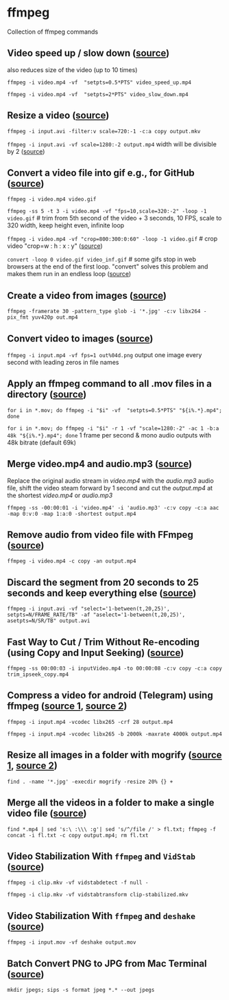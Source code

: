 # ffmpeg
Collection of ffmpeg commands

## Video speed up / slow down ([source](https://www.bogotobogo.com/FFMpeg/ffmpeg_video_speed_up_slow_down.php))
also reduces size of the video (up to 10 times)

`ffmpeg -i video.mp4 -vf  "setpts=0.5*PTS" video_speed_up.mp4`

`ffmpeg -i video.mp4 -vf  "setpts=2*PTS" video_slow_down.mp4`  

## Resize a video ([source](https://superuser.com/questions/624563/how-to-resize-a-video-to-make-it-smaller-with-ffmpeg))
`ffmpeg -i input.avi -filter:v scale=720:-1 -c:a copy output.mkv`

`ffmpeg -i input.avi -vf scale=1280:-2 output.mp4`  width will be divisible by 2 ([source](https://stackoverflow.com/questions/20847674/ffmpeg-libx264-height-not-divisible-by-2))

## Convert a video file into gif e.g., for GitHub ([source](https://superuser.com/questions/556029/how-do-i-convert-a-video-to-gif-using-ffmpeg-with-reasonable-quality))
`ffmpeg -i video.mp4 video.gif`

`ffmpeg -ss 5 -t 3 -i video.mp4 -vf "fps=10,scale=320:-2" -loop -1 video.gif`  # trim from 5th second of the video + 3 seconds, 10 FPS, scale to 320 width, keep height even, infinite loop

`ffmpeg -i video.mp4 -vf "crop=800:300:0:60" -loop -1 video.gif`  # crop video "crop=w : h : x : y" ([source](https://www.linuxuprising.com/2020/01/ffmpeg-how-to-crop-videos-with-examples.html))

`convert -loop 0 video.gif video_inf.gif`  # some gifs stop in web browsers at the end of the first loop. "convert" solves this problem and makes them run in an endless loop ([source](https://superuser.com/questions/159212/how-do-i-make-an-existing-animated-gif-loop-repeatedly))

## Create a video from images ([source](https://stackoverflow.com/questions/24961127/how-to-create-a-video-from-images-with-ffmpeg))
`ffmpeg -framerate 30 -pattern_type glob -i '*.jpg' -c:v libx264 -pix_fmt yuv420p out.mp4`

## Convert video to images ([source](https://stackoverflow.com/questions/40088222/ffmpeg-convert-video-to-images))
`ffmpeg -i input.mp4 -vf fps=1 out%04d.png` output one image every second with leading zeros in file names

## Apply an ffmpeg command to all .mov files in a directory ([source](https://stackoverflow.com/questions/5784661/how-do-you-convert-an-entire-directory-with-ffmpeg))
`for i in *.mov; do ffmpeg -i "$i" -vf  "setpts=0.5*PTS" "${i%.*}.mp4"; done`

`for i in *.mov; do ffmpeg -i "$i" -r 1 -vf "scale=1280:-2" -ac 1 -b:a 48k "${i%.*}.mp4"; done`  1 frame per second & mono audio outputs with 48k bitrate (default 69k)

## Merge video.mp4 and audio.mp3 ([source](https://superuser.com/questions/277642/how-to-merge-audio-and-video-file-in-ffmpeg))
Replace the original audio stream in _video.mp4_ with the _audio.mp3_ audio file, shift the video steam forward by 1 second and cut the _output.mp4_ at the shortest _video.mp4_ or _audio.mp3_

`ffmpeg -ss -00:00:01 -i 'video.mp4' -i 'audio.mp3' -c:v copy -c:a aac -map 0:v:0 -map 1:a:0 -shortest output.mp4`

## Remove audio from video file with FFmpeg ([source](https://superuser.com/questions/268985/remove-audio-from-video-file-with-ffmpeg))

`ffmpeg -i video.mp4 -c copy -an output.mp4`

## Discard the segment from 20 seconds to 25 seconds and keep everything else ([source](https://superuser.com/questions/681885/how-can-i-remove-multiple-segments-from-a-video-using-ffmpeg))

`ffmpeg -i input.avi -vf "select='1-between(t,20,25)', setpts=N/FRAME_RATE/TB" -af "aselect='1-between(t,20,25)', asetpts=N/SR/TB" output.avi`

## Fast Way to Cut / Trim Without Re-encoding (using Copy and Input Seeking) ([source](https://ottverse.com/trim-cut-video-using-start-endtime-reencoding-ffmpeg))

`ffmpeg -ss 00:00:03 -i inputVideo.mp4 -to 00:00:08 -c:v copy -c:a copy trim_ipseek_copy.mp4`

## Compress a video for android (Telegram) using ffmpeg ([source 1](https://android.stackexchange.com/questions/231014/compress-a-video-for-android-using-ffmpeg), [source 2](https://android.stackexchange.com/questions/231014/compress-a-video-for-android-using-ffmpeg))

`ffmpeg -i input.mp4 -vcodec libx265 -crf 28 output.mp4`

`ffmpeg -i input.mp4 -vcodec libx265 -b 2000k -maxrate 4000k output.mp4`

## Resize all images in a folder with mogrify ([source 1](https://unix.stackexchange.com/questions/196399/how-to-batch-resize-all-images-in-a-folder-including-subfolders), [source 2](https://stackoverflow.com/questions/43435712/how-to-set-bitrate-limit-in-ffmpeg))

`find . -name '*.jpg' -execdir mogrify -resize 20% {} +`

## Merge all the videos in a folder to make a single video file ([source](https://stackoverflow.com/questions/28922352/how-can-i-merge-all-the-videos-in-a-folder-to-make-a-single-video-file-using-ffm/37756628))

`find *.mp4 | sed 's:\ :\\\ :g'| sed 's/^/file /' > fl.txt; ffmpeg -f concat -i fl.txt -c copy output.mp4; rm fl.txt`

## Video Stabilization With `ffmpeg` and `VidStab` ([source](https://www.paulirish.com/2021/video-stabilization-with-ffmpeg-and-vidstab))

`ffmpeg -i clip.mkv -vf vidstabdetect -f null -` 

`ffmpeg -i clip.mkv -vf vidstabtransform clip-stabilized.mkv`

## Video Stabilization With `ffmpeg` and `deshake` ([source](http://blog.gregzaal.com/2014/05/30/camera-stabilisation-with-ffmpeg))

`ffmpeg -i input.mov -vf deshake output.mov` 

## Batch Convert PNG to JPG from Mac Terminal ([source](http://tutorialshares.com/batch-convert-png-jpg-mac-terminal))

`mkdir jpegs; sips -s format jpeg *.* --out jpegs`

